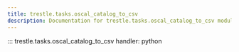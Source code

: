 ```yaml
---
title: trestle.tasks.oscal_catalog_to_csv
description: Documentation for trestle.tasks.oscal_catalog_to_csv module
---
```

::: trestle.tasks.oscal_catalog_to_csv
handler: python
